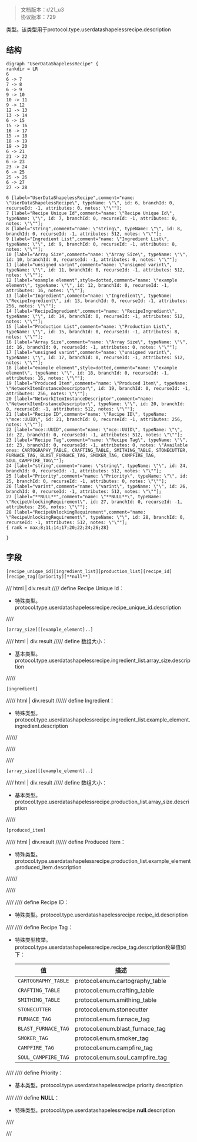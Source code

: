 # <!-- md:samp UserDataShapelessRecipe -->

> 文档版本：r/21_u3<br/>协议版本：729

<!-- md:samp UserDataShapelessRecipe -->类型。该类型用于protocol.type.userdatashapelessrecipe.description

## 结构

```viz
digraph "UserDataShapelessRecipe" {
rankdir = LR
6
6 -> 7
7 -> 8
6 -> 9
9 -> 10
10 -> 11
9 -> 12
12 -> 13
13 -> 14
6 -> 15
15 -> 16
16 -> 17
15 -> 18
18 -> 19
19 -> 20
6 -> 21
21 -> 22
6 -> 23
23 -> 24
6 -> 25
25 -> 26
6 -> 27
27 -> 28

6 [label="UserDataShapelessRecipe",comment="name: \"UserDataShapelessRecipe\", typeName: \"\", id: 6, branchId: 0, recurseId: -1, attributes: 0, notes: \"\""];
7 [label="Recipe Unique Id",comment="name: \"Recipe Unique Id\", typeName: \"\", id: 7, branchId: 0, recurseId: -1, attributes: 0, notes: \"\""];
8 [label="string",comment="name: \"string\", typeName: \"\", id: 8, branchId: 0, recurseId: -1, attributes: 512, notes: \"\""];
9 [label="Ingredient List",comment="name: \"Ingredient List\", typeName: \"\", id: 9, branchId: 0, recurseId: -1, attributes: 8, notes: \"\""];
10 [label="Array Size",comment="name: \"Array Size\", typeName: \"\", id: 10, branchId: 0, recurseId: -1, attributes: 0, notes: \"\""];
11 [label="unsigned varint",comment="name: \"unsigned varint\", typeName: \"\", id: 11, branchId: 0, recurseId: -1, attributes: 512, notes: \"\""];
12 [label="example element",style=dotted,comment="name: \"example element\", typeName: \"\", id: 12, branchId: 0, recurseId: -1, attributes: 16, notes: \"\""];
13 [label="Ingredient",comment="name: \"Ingredient\", typeName: \"RecipeIngredient\", id: 13, branchId: 0, recurseId: -1, attributes: 256, notes: \"\""];
14 [label="RecipeIngredient",comment="name: \"RecipeIngredient\", typeName: \"\", id: 14, branchId: 0, recurseId: -1, attributes: 512, notes: \"\""];
15 [label="Production List",comment="name: \"Production List\", typeName: \"\", id: 15, branchId: 0, recurseId: -1, attributes: 8, notes: \"\""];
16 [label="Array Size",comment="name: \"Array Size\", typeName: \"\", id: 16, branchId: 0, recurseId: -1, attributes: 0, notes: \"\""];
17 [label="unsigned varint",comment="name: \"unsigned varint\", typeName: \"\", id: 17, branchId: 0, recurseId: -1, attributes: 512, notes: \"\""];
18 [label="example element",style=dotted,comment="name: \"example element\", typeName: \"\", id: 18, branchId: 0, recurseId: -1, attributes: 16, notes: \"\""];
19 [label="Produced Item",comment="name: \"Produced Item\", typeName: \"NetworkItemInstanceDescriptor\", id: 19, branchId: 0, recurseId: -1, attributes: 256, notes: \"\""];
20 [label="NetworkItemInstanceDescriptor",comment="name: \"NetworkItemInstanceDescriptor\", typeName: \"\", id: 20, branchId: 0, recurseId: -1, attributes: 512, notes: \"\""];
21 [label="Recipe ID",comment="name: \"Recipe ID\", typeName: \"mce::UUID\", id: 21, branchId: 0, recurseId: -1, attributes: 256, notes: \"\""];
22 [label="mce::UUID",comment="name: \"mce::UUID\", typeName: \"\", id: 22, branchId: 0, recurseId: -1, attributes: 512, notes: \"\""];
23 [label="Recipe Tag",comment="name: \"Recipe Tag\", typeName: \"\", id: 23, branchId: 0, recurseId: -1, attributes: 0, notes: \"Available ones: CARTOGRAPHY_TABLE, CRAFTING_TABLE, SMITHING_TABLE, STONECUTTER, FURNACE_TAG, BLAST_FURNACE_TAG, SMOKER_TAG, CAMPFIRE_TAG, SOUL_CAMPFIRE_TAG\""];
24 [label="string",comment="name: \"string\", typeName: \"\", id: 24, branchId: 0, recurseId: -1, attributes: 512, notes: \"\""];
25 [label="Priority",comment="name: \"Priority\", typeName: \"\", id: 25, branchId: 0, recurseId: -1, attributes: 0, notes: \"\""];
26 [label="varint",comment="name: \"varint\", typeName: \"\", id: 26, branchId: 0, recurseId: -1, attributes: 512, notes: \"\""];
27 [label="**NULL**",comment="name: \"**NULL**\", typeName: \"RecipeUnlockingRequirement\", id: 27, branchId: 0, recurseId: -1, attributes: 256, notes: \"\""];
28 [label="RecipeUnlockingRequirement",comment="name: \"RecipeUnlockingRequirement\", typeName: \"\", id: 28, branchId: 0, recurseId: -1, attributes: 512, notes: \"\""];
{ rank = max;8;11;14;17;20;22;24;26;28}

}

```

## 字段

```title='UserDataShapelessRecipe'
[recipe_unique_id][ingredient_list][production_list][recipe_id][recipe_tag][priority][**null**]
```

/// html | div.result
//// define
Recipe Unique Id：[<!-- md:samp string -->](../types/string.md)

- 特殊类型。protocol.type.userdatashapelessrecipe.recipe_unique_id.description


////
```title='Ingredient List'
[array_size][[example_element]..]
```

//// html | div.result
///// define
数组大小：<!-- md:samp unsigned varint -->

- 基本类型。protocol.type.userdatashapelessrecipe.ingredient_list.array_size.description


/////
```title='示例元素'
[ingredient]
```

///// html | div.result
////// define
Ingredient：[<!-- md:samp RecipeIngredient -->](../types/recipeingredient.md)

- 特殊类型。protocol.type.userdatashapelessrecipe.ingredient_list.example_element.ingredient.description


//////

/////

////
```title='Production List'
[array_size][[example_element]..]
```

//// html | div.result
///// define
数组大小：<!-- md:samp unsigned varint -->

- 基本类型。protocol.type.userdatashapelessrecipe.production_list.array_size.description


/////
```title='示例元素'
[produced_item]
```

///// html | div.result
////// define
Produced Item：[<!-- md:samp NetworkItemInstanceDescriptor -->](../types/networkiteminstancedescriptor.md)

- 特殊类型。protocol.type.userdatashapelessrecipe.production_list.example_element.produced_item.description


//////

/////

////
//// define
Recipe ID：[<!-- md:samp mce::UUID -->](../types/mce__uuid.md)

- 特殊类型。protocol.type.userdatashapelessrecipe.recipe_id.description


////
//// define
Recipe Tag：[<!-- md:samp string -->](../types/string.md)

- 特殊类型枚举。protocol.type.userdatashapelessrecipe.recipe_tag.description枚举值如下：

  |值|描述|
  |---|---|
  |`CARTOGRAPHY_TABLE`|protocol.enum.cartography_table|
  |`CRAFTING_TABLE`|protocol.enum.crafting_table|
  |`SMITHING_TABLE`|protocol.enum.smithing_table|
  |`STONECUTTER`|protocol.enum.stonecutter|
  |`FURNACE_TAG`|protocol.enum.furnace_tag|
  |`BLAST_FURNACE_TAG`|protocol.enum.blast_furnace_tag|
  |`SMOKER_TAG`|protocol.enum.smoker_tag|
  |`CAMPFIRE_TAG`|protocol.enum.campfire_tag|
  |`SOUL_CAMPFIRE_TAG`|protocol.enum.soul_campfire_tag|



////
//// define
Priority：<!-- md:samp varint -->

- 基本类型。protocol.type.userdatashapelessrecipe.priority.description


////
//// define
**NULL**：[<!-- md:samp RecipeUnlockingRequirement -->](../types/recipeunlockingrequirement.md)

- 特殊类型。protocol.type.userdatashapelessrecipe.**null**.description


////

///

